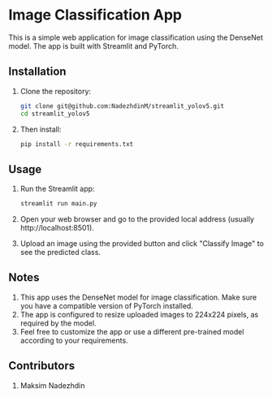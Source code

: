 # Image Classification App

This is a simple web application for image classification using the DenseNet model. The app is built with Streamlit and PyTorch.

## Installation

1. Clone the repository:

   ```bash
   git clone git@github.com:NadezhdinM/streamlit_yolov5.git
   cd streamlit_yolov5

2. Then install:
    ```bash
    pip install -r requirements.txt

Usage
----
1. Run the Streamlit app:

   ```bash
   streamlit run main.py
   
2. Open your web browser and go to the provided local address (usually http://localhost:8501).
3. Upload an image using the provided button and click "Classify Image" to see the predicted class.

Notes
---

1. This app uses the DenseNet model for image classification. Make sure you have a compatible version of PyTorch installed.
2. The app is configured to resize uploaded images to 224x224 pixels, as required by the model.
3. Feel free to customize the app or use a different pre-trained model according to your requirements.

Contributors
---

1. Maksim Nadezhdin
